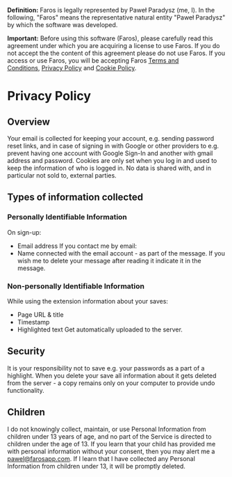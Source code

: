 **Definition:** Faros is legally represented by Paweł Paradysz (me, I). In the following, "Faros" means the representative natural entity "Paweł Paradysz" by which the software was developed.

**Important:** Before using this software (Faros), please carefully read this agreement under which you are acquiring a license to use Faros. If you do not accept the the content of this agreement please do not use Faros. If you access or use Faros, you will be accepting Faros [Terms and Conditions](https://web-highlights.com/legal/terms-of-service), [Privacy Policy](https://web-highlights.com/legal/privacy-policy) and [Cookie Policy](https://web-highlights.com/legal/cookies).
# Privacy Policy
## Overview
Your email is collected for keeping your account, e.g. sending password reset links, and in case of signing in with Google or other providers to e.g. prevent having one account with Google Sign-In and another with gmail address and password.
Cookies are only set when you log in and used to keep the information of who is logged in.
No data is shared with, and in particular not sold to, external parties.
<!-- ## Introduction
Faros provides this Privacy Policy to inform you of our policies and procedures regarding the collection, use, disclosure and protection of information that apply to the Service, as well as your choices regarding the collection and use of information. No data is shared with, and in particular not sold to, external parties. -->
## Types of information collected
### Personally Identifiable Information
On sign-up:
* Email address
If you contact me by email:
* Name connected with the email account - as part of the message.
  If you wish me to delete your message after reading it indicate it in the message.
###  Non-personally Identifiable Information
While using the extension information about your saves: 
* Page URL & title
* Timestamp
* Highlighted text
Get automatically uploaded to the server.
## Security
It is your responsibility not to save e.g. your passwords as a part of a highlight.
When you delete your save all information about it gets deleted from the server - a copy remains only on your computer to provide undo functionality.
## Children
I do not knowingly collect, maintain, or use Personal Information from children under 13 years of age, and no part of the Service is directed to children under the age of 13. If you learn that your child has provided me with personal information without your consent, then you may alert me a pawel@farosapp.com. If I learn that I have collected any Personal Information from children under 13, it will be promptly deleted.




